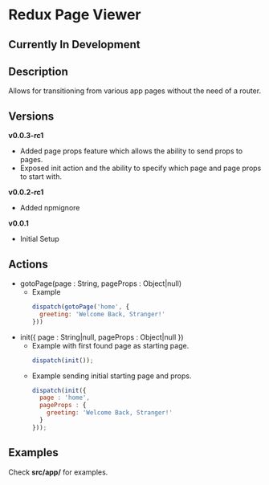 # Redux Page Viewer
## Currently In Development
## Description
Allows for transitioning from various app pages without the need of a router.
## Versions
**v0.0.3-rc1**
- Added page props feature which allows the ability to send props to pages.
- Exposed init action and the ability to specify which page and page props to start with.

**v0.0.2-rc1**
- Added npmignore

**v0.0.1**
- Initial Setup

## Actions
- gotoPage(page : String, pageProps : Object|null)
  - Example
    ```javascript
    dispatch(gotoPage('home', {
      greeting: 'Welcome Back, Stranger!'
    }))
    ```
- init({ page : String|null, pageProps : Object|null })
  - Example with first found page as starting page.
    ```javascript
    dispatch(init());
    ```
  - Example sending initial starting page and props.
    ```javascript
    dispatch(init({
      page : 'home',
      pageProps : {
        greeting: 'Welcome Back, Stranger!'
      }
    }));
    ```
## Examples
Check **src/app/** for examples.